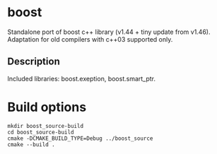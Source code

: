 boost
===================
Standalone port of boost c++ library (v1.44 + tiny update from v1.46).
Adaptation for old compilers with c++03 supported only.

Description
---------------------
Included libraries: boost.exeption, boost.smart_ptr.

# Build options

```
mkdir boost_source-build
cd boost_source-build
cmake -DCMAKE_BUILD_TYPE=Debug ../boost_source
cmake --build .
```

